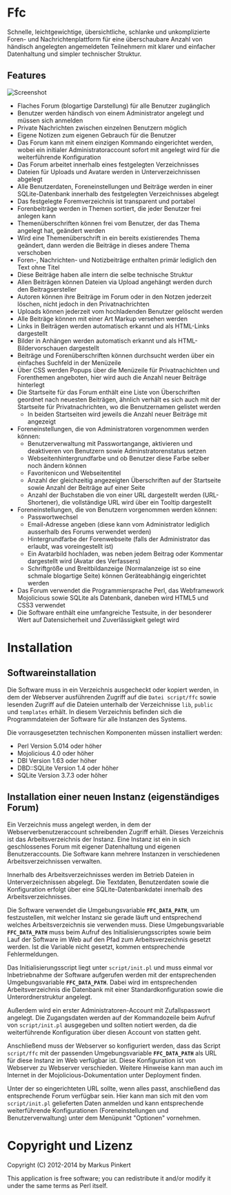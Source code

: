 Ffc
===

Schnelle, leichtgewichtige, übersichtliche, schlanke und 
unkomplizierte Foren- und Nachrichtenplattform für eine 
überschaubare Anzahl von händisch angelegten angemeldeten 
Teilnehmern mit klarer und einfacher Datenhaltung und 
simpler technischer Struktur.  

Features
--------

![Screenshot](https://raw.github.com/4FriendsForum/Ffc/newstart/public/Screenshot.png)

* Flaches Forum (blogartige Darstellung) für alle Benutzer zugänglich
* Benutzer werden händisch von einem Administrator angelegt und müssen sich anmelden
* Private Nachrichten zwischen einzelnen Benutzern möglich
* Eigene Notizen zum eigenen Gebrauch für die Benutzer
* Das Forum kann mit einem einzigen Kommando eingerichtet werden, wobei ein initialer Administratoraccount sofort mit angelegt wird für die weiterführende Konfiguration
* Das Forum arbeitet innerhalb eines festgelegten Verzeichnisses
* Dateien für Uploads und Avatare werden in Unterverzeichnissen abgelegt
* Alle Benutzerdaten, Foreneinstellungen und Beiträge werden in einer SQLite-Datenbank innerhalb des festgelegten Verzeichnisses abgelegt
* Das festgelegte Foremverzeichnis ist transparent und portabel
* Forenbeiträge werden in Themen sortiert, die jeder Benutzer frei anlegen kann
* Themenüberschriften können frei vom Benutzer, der das Thema angelegt hat, geändert werden
* Wird eine Themenüberschrift in ein bereits existierendes Thema geändert, dann werden die Beiträge in dieses andere Thema verschoben
* Foren-, Nachrichten- und Notizbeiträge enthalten primär lediglich den Text ohne Titel
* Diese Beiträge haben alle intern die selbe technische Struktur
* Allen Beiträgen können Dateien via Upload angehängt werden durch den Beitragsersteller
* Autoren können ihre Beiträge im Forum oder in den Notzen jederzeit löschen, nicht jedoch in den Privatnachrichten
* Uploads können jederzeit vom hochladenden Benutzer gelöscht werden
* Alle Beiträge können mit einer Art Markup versehen werden
* Links in Beiträgen werden automatisch erkannt und als HTML-Links dargestellt
* Bilder in Anhängen werden automatisch erkannt und als HTML-Bildervorschauen dargestellt
* Beiträge und Forenüberschriften können durchsucht werden über ein einfaches Suchfeld in der Menüzeile
* Über CSS werden Popups über die Menüzeile für Privatnachichten und Forenthemen angeboten, hier wird auch die Anzahl neuer Beiträge hinterlegt
* Die Startseite für das Forum enthält eine Liste von Überschriften geordnet nach neuesten Beiträgen, ähnlich verhält es sich auch mit der Startseite für Privatnachrichten, wo die Benutzernamen gelistet werden
  * In beiden Startseiten wird jeweils die Anzahl neuer Beiträge mit angezeigt
* Foreneinstellungen, die von Administratoren vorgenommen werden können:
  * Benutzerverwaltung mit Passwortangange, aktivieren und deaktiveren von Benutzern sowie Adminstratorenstatus setzen
  * Webseitenhintergrundfarbe und ob Benutzer diese Farbe selber noch ändern können
  * Favoritenicon und Webseitentitel
  * Anzahl der gleichzeitig angezeigten Überschriften auf der Startseite sowie Anzahl der Beiträge auf einer Seite
  * Anzahl der Buchstaben die von einer URL dargestellt werden (URL-Shortener), die vollständige URL wird über ein Tooltip dargestellt
* Foreneinstellungen, die von Benutzern vorgenommen werden können:
  * Passwortwechsel
  * Email-Adresse angeben (diese kann vom Administrator lediglich ausserhalb des Forums verwendet werden)
  * Hintergrundfarbe der Forenwebseite (falls der Administrator das erlaubt, was voreingestellt ist)
  * Ein Avatarbild hochladen, was neben jedem Beitrag oder Kommentar dargestellt wird (Avatar des Verfassers)
  * Schriftgröße und Breitbildanzeige (Normalanzeige ist so eine schmale blogartige Seite) können Geräteabhängig eingerichtet werden
* Das Forum verwendet die Programmiersprache Perl, das Webframework Mojolicious sowie SQLite als Datenbank, daneben wird HTML5 und CSS3 verwendet
* Die Software enthält eine umfangreiche Testsuite, in der besonderer Wert auf Datensicherheit und Zuverlässigkeit gelegt wird

Installation
============

Softwareinstallation
--------------------

Die Software muss in ein Verzeichnis ausgecheckt oder kopiert werden, in dem der Webserver ausführenden Zugriff auf die `Datei script/ffc` sowie lesenden Zugriff auf die Dateien unterhalb der Verzeichnisse `lib`, `public` und `templates` erhält. In diesem Verzeichnis befinden sich die Programmdateien der Software für alle Instanzen des Systems.

Die vorrausgesetzten technischen Komponenten müssen installiert werden:  

* Perl Version 5.014 oder höher
* Mojolicious 4.0 oder höher
* DBI Version 1.63 oder höher
* DBD::SQLite Version 1.4 oder höher
* SQLite Version 3.7.3 oder höher

Installation einer neuen Instanz (eigenständiges Forum)
--------------------------------------------------------

Ein Verzeichnis muss angelegt werden, in dem der Webserverbenutzeraccount schreibenden Zugriff erhält. Dieses Verzeichnis ist das Arbeitsverzeichnis der Instanz. Eine Instanz ist ein in sich geschlossenes Forum mit eigener Datenhaltung und eigenen Benutzeraccounts. Die Software kann mehrere Instanzen in verschiedenen Arbeitsverzeichnissen verwalten. 

Innerhalb des Arbeitsverzeichnisses werden im Betrieb Dateien in Unterverzeichnissen abgelegt. Die Textdaten, Benutzerdaten sowie die Konfiguration erfolgt über eine SQLite-Datenbankdatei innerhalb des Arbeitsverzeichnisses.

Die Software verwendet die Umgebungsvariable **`FFC_DATA_PATH`**, um festzustellen, mit welcher Instanz sie gerade läuft und entsprechend welches Arbeitsverzeichnis sie verwenden muss. Diese Umgebungsvariable **`FFC_DATA_PATH`** muss beim Aufruf des Initialisierungsscriptes sowie beim Lauf der Software im Web auf den Pfad zum Arbeitsverzeichnis gesetzt werden. Ist die Variable nicht gesetzt, kommen entsprechende Fehlermeldungen.

Das Initialisierungsscript liegt unter `script/init.pl` und muss einmal vor Inbetriebnahme der Software aufgerufen werden mit der entsprechenden Umgebungsvariable **`FFC_DATA_PATH`**. Dabei wird im entsprechenden Arbeitsverzeichnis die Datenbank mit einer Standardkonfiguration sowie die Unterordnerstruktur angelegt.

Außerdem wird ein erster Administratoren-Account mit Zufallspasswort angelegt. Die Zugangsdaten werden auf der Kommandozeile beim Aufruf von `script/init.pl` ausgegeben und sollten notiert werden, da die weiterführende Konfiguration über diesen Account von statten geht.

Anschließend muss der Webserver so konfiguriert werden, dass das Script `script/ffc` mit der passenden Umgebungsvariable **`FFC_DATA_PATH`** als URL für diese Instanz im Web verfügbar ist. Diese Konfiguration ist von Webserver zu Webserver verschieden. Weitere Hinweise kann man auch im Internet in der Mojolicious-Dokumentation unter Deployment finden.

Unter der so eingerichteten URL sollte, wenn alles passt, anschließend das entsprechende Forum verfügbar sein. Hier kann man sich mit den vom `script/init.pl` gelieferten Daten anmelden und kann entsprechende weiterführende Konfigurationen (Foreneinstellungen und Benutzerverwaltung) unter dem Menüpunkt "Optionen" vornehmen.

Copyright und Lizenz
====================

Copyright (C) 2012-2014 by Markus Pinkert

This application is free software; you can redistribute it and/or modify it under the same terms as Perl itself.

